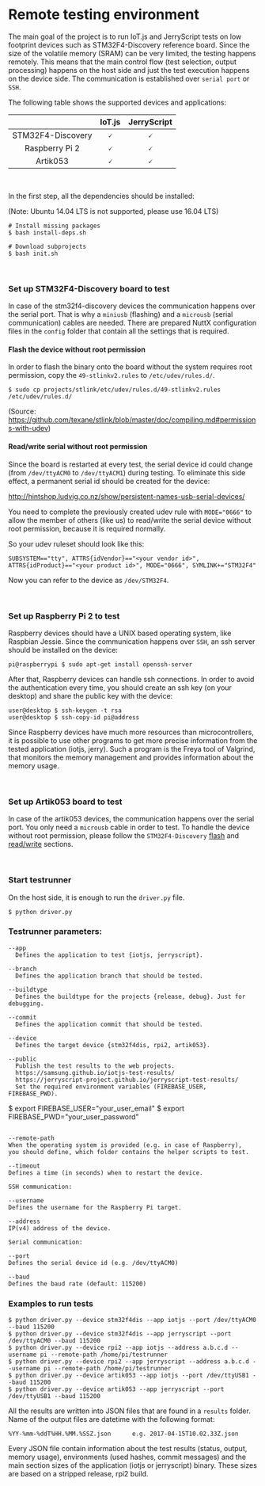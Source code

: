 # Remote testing environment

The main goal of the project is to run IoT.js and JerryScript tests on low footprint devices such as STM32F4-Discovery reference board. Since the size of the volatile memory (SRAM) can be very limited, the testing happens remotely. This means that the main control flow (test selection, output processing) happens on the host side and just the test execution happens on the device side. The communication is established over `serial port` or `SSH`.
<br />

The following table shows the supported devices and applications:

|                                        |  IoT.js   | JerryScript |
|                :---:                   |  :---:    |    :---:    |
| STM32F4-Discovery                      | &#128504; |  &#128504;  |
| Raspberry Pi 2                         | &#128504; |  &#128504;  |
| Artik053                               | &#128504; |  &#128504;  |
<br />

In the first step, all the dependencies should be installed:

(Note: Ubuntu 14.04 LTS is not supported, please use 16.04 LTS)

```
# Install missing packages
$ bash install-deps.sh

# Download subprojects
$ bash init.sh
```
<br />

### Set up STM32F4-Discovery board to test

In case of the stm32f4-discovery devices the communication happens over the serial port. That is why a `miniusb` (flashing) and a `microusb` (serial communication) cables are needed. There are prepared NuttX configuration files in the `config` folder that contain all the settings that is required.

#### Flash the device without root permission

In order to flash the binary onto the board without the system requires root permission, copy the `49-stlinkv2.rules` to `/etc/udev/rules.d/`.

```
$ sudo cp projects/stlink/etc/udev/rules.d/49-stlinkv2.rules /etc/udev/rules.d/
```

(Source: https://github.com/texane/stlink/blob/master/doc/compiling.md#permissions-with-udev)

#### Read/write serial without root permission

Since the board is restarted at every test, the serial device id could change (from `/dev/ttyACM0` to `/dev/ttyACM1`) during testing. To eliminate this side effect, a permanent serial id should be created for the device:

http://hintshop.ludvig.co.nz/show/persistent-names-usb-serial-devices/

You need to complete the previously created udev rule with `MODE="0666"` to allow the member of others (like us) to read/write the serial device without root permission, because it is required normally.

So your udev ruleset should look like this:
```
SUBSYSTEM=="tty", ATTRS{idVendor}=="<your vendor id>", ATTRS{idProduct}=="<your product id>", MODE="0666", SYMLINK+="STM32F4"
```

Now you can refer to the device as `/dev/STM32F4`.

<br />

### Set up Raspberry Pi 2 to test

Raspberry devices should have a UNIX based operating system, like Raspbian Jessie. Since the communication happens over `SSH`, an ssh server should be installed on the device:

```
pi@raspberrypi $ sudo apt-get install openssh-server
```

After that, Raspberry devices can handle ssh connections. In order to avoid the authentication every time, you should create an ssh key (on your desktop) and share the public key with the device:

```
user@desktop $ ssh-keygen -t rsa
user@desktop $ ssh-copy-id pi@address
```

Since Raspberry devices have much more resources than microcontrollers, it is possible to use other programs to get more precise information from the tested application (iotjs, jerry). Such a program is the Freya tool of Valgrind, that monitors the memory management and provides information about the memory usage.

<br />

### Set up Artik053 board to test

In case of the artik053 devices, the communication happens over the serial port. You only need a `microusb` cable in order to test. To handle the device without root permission, please follow the `STM32F4-Discovery` [flash](#flash-the-device-without-root-permission) and [read/write](#readwrite-serial-without-root-permission) sections.

<br />

### Start testrunner

On the host side, it is enough to run the `driver.py` file.

```
$ python driver.py
```

### Testrunner parameters:

```
--app
  Defines the application to test {iotjs, jerryscript}.

--branch
  Defines the application branch that should be tested.

--buildtype
  Defines the buildtype for the projects {release, debug}. Just for debugging.

--commit
  Defines the application commit that should be tested.

--device
  Defines the target device {stm32f4dis, rpi2, artik053}.

--public
  Publish the test results to the web projects.
  https://samsung.github.io/iotjs-test-results/
  https://jerryscript-project.github.io/jerryscript-test-results/
  Set the required environment variables (FIREBASE_USER, FIREBASE_PWD).
  ```
  $ export FIREBASE_USER="your_user_email"
  $ export FIREBASE_PWD="your_user_password"
  ```

--remote-path
  When the operating system is provided (e.g. in case of Raspberry),
  you should define, which folder contains the helper scripts to test.

--timeout
  Defines a time (in seconds) when to restart the device.

SSH communication:

--username
  Defines the username for the Raspberry Pi target.

--address
  IP(v4) address of the device.

Serial communication:

--port
  Defines the serial device id (e.g. /dev/ttyACM0)

--baud
  Defines the baud rate (default: 115200)
```

### Examples to run tests

```
$ python driver.py --device stm32f4dis --app iotjs --port /dev/ttyACM0 --baud 115200
$ python driver.py --device stm32f4dis --app jerryscript --port /dev/ttyACM0 --baud 115200
$ python driver.py --device rpi2 --app iotjs --address a.b.c.d --username pi --remote-path /home/pi/testrunner
$ python driver.py --device rpi2 --app jerryscript --address a.b.c.d --username pi --remote-path /home/pi/testrunner
$ python driver.py --device artik053 --app iotjs --port /dev/ttyUSB1 --baud 115200
$ python driver.py --device artik053 --app jerryscript --port /dev/ttyUSB1 --baud 115200
```

All the results are written into JSON files that are found in a `results` folder. Name of the output files are datetime with the following format:

```
%YY-%mm-%ddT%HH.%MM.%SSZ.json      e.g. 2017-04-15T10.02.33Z.json
```

Every JSON file contain information about the test results (status, output, memory usage), environments (used hashes, commit messages) and the main section sizes of the application (iotjs or jerryscript) binary. These sizes are based on a stripped release, rpi2 build.
